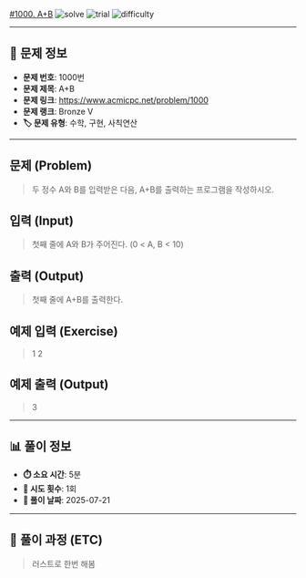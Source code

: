 [#1000. A+B](https://www.acmicpc.net/problem/1000)
![solve](https://img.shields.io/badge/solve-success-brightgreen)
![trial](https://img.shields.io/badge/trial-at%20once-green)
![difficulty](https://img.shields.io/badge/difficulty-easy-brightgreen)

---

## 📍 문제 정보

- **문제 번호**: 1000번
- **문제 제목**: A+B
- **문제 링크**: https://www.acmicpc.net/problem/1000
- **문제 랭크**: Bronze V
- **🏷️ 문제 유형**: 수학, 구현, 사칙연산

---

## 문제 (Problem)

> 두 정수 A와 B를 입력받은 다음, A+B를 출력하는 프로그램을 작성하시오.

## 입력 (Input)

> 첫째 줄에 A와 B가 주어진다. (0 < A, B < 10)

## 출력 (Output)

> 첫째 줄에 A+B를 출력한다.

## 예제 입력 (Exercise)

> 1 2

## 예제 출력 (Output)

> 3

---

## 📊 풀이 정보

- **⏱️ 소요 시간**: 5분
- **🔄 시도 횟수**: 1회
- **📅 풀이 날짜**: 2025-07-21

---

## 💭 풀이 과정 (ETC)

> 러스트로 한번 해봄
